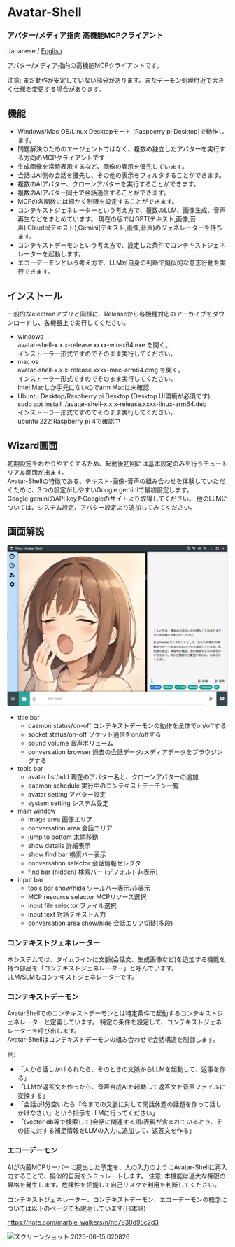 # Avatar-Shell

### アバター/メディア指向 高機能MCPクライアント 

Japanese / [English](./README.md)

アバター/メディア指向の高機能MCPクライアントです。

注意: まだ動作が安定していない部分があります。またデーモン処理付近で大きく仕様を変更する場合があります。

## 機能

- Windows/Mac OS/Linux Desktopモード (Raspberry pi Desktop)で動作します。
- 問題解決のためのエージェントではなく、複数の独立したアバターを実行する方向のMCPクライアントです
- 生成画像を常時表示するなど、画像の表示を優先しています。
- 会話はAI側の会話を優先し、その他の表示をフィルタすることができます。
- 複数のAIアバター、クローンアバターを実行することができます。
- 複数のAIアバター同士で会話通信することができます。
- MCPの各関数には細かく制限を設定することができます。
- コンテキストジェネレーターという考え方で、複数のLLM、画像生成、音声再生などをまとめています。
現在の版ではGPT(テキスト,画像,音声),Claude(テキスト),Gemini(テキスト,画像,音声)のジェネレーターを持ちます。
- コンテキストデーモンという考え方で、設定した条件でコンテキストジェネレーターを起動します。
- エコーデーモンという考え方で、LLMが自身の判断で擬似的な意志行動を実行できます。



## インストール

一般的なelectronアプリと同様に、Releaseから各機種対応のアーカイブをダウンロードし、各機器上で実行してください。

- windows  
avatar-shell-x.x.x-release.xxxx-win-x64.exe を開く。  
インストーラー形式ですのでそのまま実行してください。
- mac os  
  avatar-shell-x.x.x-release.xxxx-mac-arm64.dmg を開く。  
  インストーラー形式ですのでそのまま実行してください。  
Intel Macしか手元にないのでarm Macは未確認
- Ubuntu Desktop/Raspberry pi Desktop (Desktop UI環境が必須です)  
  sudo apt install ./avatar-shell-x.x.x-release.xxxx-linux-arm64.deb  
  インストーラー形式ですのでそのまま実行してください。  
ubuntu 22とRaspberry pi 4で確認中

## Wizard画面

初期設定をわかりやすくするため、起動後初回には基本設定のみを行うチュートリアル画面が出ます。  
Avatar-Shellの特徴である、テキスト-画像-音声の組み合わせを体験していただくために、3つの設定がしやすいGoogle geminiで最初設定します。  
Google geminiのAPI keyをGoogleのサイトより取得してください。
他のLLMについては、システム設定、アバター設定より追加してみてください。


## 画面解説

<img width="600" alt="スクリーンショット 2025-07-28 200329" src="./page_images/img.png" />

- title bar
  - daemon status/on-off コンテキストデーモンの動作を全体でon/offする
  - socket status/on-off ソケット通信をon/offする  
  - sound volume 音声ボリューム
  - conversation browser 過去の会話データ/メディアデータをブラウジングする
- tools bar
  - avatar list/add   現在のアバター名と、クローンアバターの追加
  - daemon schedule   実行中のコンテキストデーモン一覧
  - avatar setting   アバター設定
  - system setting   システム設定
- main window
  - image area   画像エリア
  - conversation area   会話エリア
  - jump to bottom   末尾移動
  - show details   詳細表示
  - show find bar   検索バー表示
  - conversation selector   会話情報セレクタ
  - find bar (hidden)   検索バー (デフォルト非表示)
- input bar
  - tools bar show/hide   ツールバー表示/非表示
  - MCP resource selector   MCPリソース選択
  - input file selector   ファイル選択
  - input text   対話テキスト入力
  - conversation area show/hide   会話エリア切替(多段)

### コンテキストジェネレーター

本システムでは、タイムラインに文脈(会話文、生成画像など)を追加する機能を持つ部品を「コンテキストジェネレーター」と呼んでいます。  
LLM/SLMもコンテキストジェネレーターです。

### コンテキストデーモン

AvatarShellでのコンテキストデーモンとは特定条件で起動するコンテキストジェネレーターと定義しています。
特定の条件を設定して、コンテキストジェネレーターを呼び出します。  
Avatar-Shellはコンテキストデーモンの組み合わせで会話構造を制御します。

例:  
- 「人から話しかけられたら、そのときの文脈からLLMを起動して、返事を作る」
- 「LLMが返答文を作ったら、音声合成AIを起動して返答文を音声ファイルに変換する」
- 「会話が1分空いたら『今までの文脈に対して閑話休題の話題を作って話しかけなさい』という指示をLLMに行ってください」
- 「(vector db等で検索して)会話に関連する語/表現が含まれているとき、その語に対する補足情報をLLMの入力に追加して、返答文を作る」


### エコーデーモン

AIが内蔵MCPサーバーに提出した予定を、人の入力のようにAvatar-Shellに再入力することで、擬似的自我をシミュレートします。
注意: 本機能は過大な権限の昇格を発生します。危険性を把握して自己リスクで利用を判断してください。

コンテキストジェネレーター、コンテキストデーモン、エコーデーモンの概念については以下のページでも説明しています(日本語)

https://note.com/marble_walkers/n/nb7930d95c2d3


<img width="600" alt="スクリーンショット 2025-06-15 020826" src="https://github.com/user-attachments/assets/d03dcdcb-5e54-4a99-acb4-ae7b492f6ce6" />
